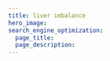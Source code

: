 ```yaml
---
title: liver imbalance
hero_image: 
search_engine_optimization:
  page_title:
  page_description:
---
```

